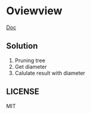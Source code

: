 # Oviewview

[Doc](./doc/index.pdf)

## Solution

1. Pruning tree
2. Get diameter
3. Calulate result with diameter

## LICENSE

MIT
